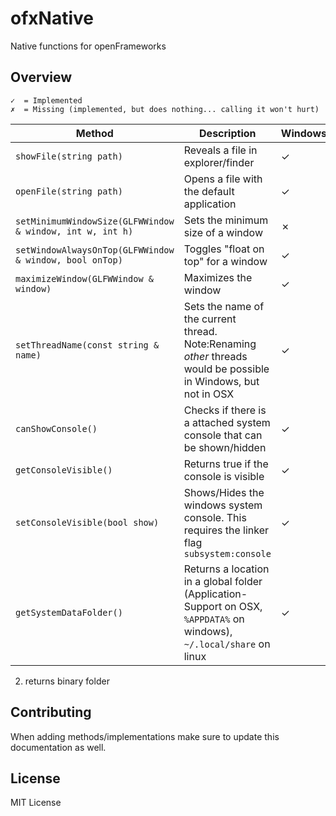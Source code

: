 # ofxNative


Native functions for openFrameworks


## Overview


	✓  = Implemented
	✗  = Missing (implemented, but does nothing... calling it won't hurt)



Method|Description|Windows|OSX|Linux
-------|------------------|---|---|---
`showFile(string path)`|Reveals a file in explorer/finder|✓|✓|✓
`openFile(string path)`|Opens a file with the default application|✓|✓|✓
`setMinimumWindowSize(GLFWWindow & window, int w, int h)`|Sets the minimum size of a window|✗|✓|✗
`setWindowAlwaysOnTop(GLFWWindow & window, bool onTop)`|Toggles "float on top" for a window|✓|✓|✗
`maximizeWindow(GLFWWindow & window)`|Maximizes the window|✓|✓|✗
`setThreadName(const string & name)`|Sets the name of the current thread. Note:Renaming _other_ threads would be possible in Windows, but not in OSX|✓|✓|✗
`canShowConsole()`|Checks if there is a attached system console that can be shown/hidden|✓|✗|✗
`getConsoleVisible()`|Returns true if the console is visible|✓|✗|✗
`setConsoleVisible(bool show)`|Shows/Hides the windows system console. This requires the linker flag `subsystem:console`|✓|✗|✗
`getSystemDataFolder()`|Returns a location in a global folder (Application-Support on OSX, `%APPDATA%` on windows), `~/.local/share` on linux|✓|✓|✓

2. returns binary folder

## Contributing

When adding methods/implementations make sure to update this documentation as well.

## License

MIT License
